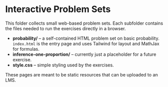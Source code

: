 # Interactive Problem Sets

This folder collects small web-based problem sets. Each subfolder contains the files needed to run the exercises directly in a browser.

- **probability/** – a self-contained HTML problem set on basic probability. `index.html` is the entry page and uses Tailwind for layout and MathJax for formulas.
- **inference-one-proportion/** – currently just a placeholder for a future exercise.
- **style.css** – simple styling used by the exercises.

These pages are meant to be static resources that can be uploaded to an LMS.
